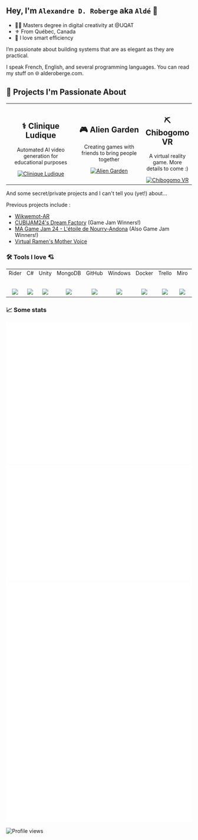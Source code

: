 ## Hey, I'm `Alexandre D. Roberge` aka `Aldé` 👋

- 👨‍💻 Masters degree in digital creativity at @UQAT
- ⚜️ From Québec, Canada 
- 🧡 I love smart efficiency

I’m passionate about building systems that are as elegant as they are practical.

I speak French, English, and several programming languages. You can read my stuff on 🌐 alderoberge.com.

<h2>🔭 Projects I'm Passionate About</h2>
<table>
  <tr>
    <td align="center" width="50%">
      <h2>⚕️ Clinique Ludique</h2>
      <p>Automated AI video generation for educational purposes</p>
      <a href="https://cliniqueludique.com/">
        <img src="https://cliniqueludique.com/images/characters/nurse-heart-blue.png" alt="Clinique Ludique" width="128">
      </a>
    </td>
    <td align="center" width="50%">
      <h2>🎮 Alien Garden</h2>
      <p>Creating games with friends to bring people together</p>
      <a href="https://aliengarden.com/">
        <img src="https://aliengarden.com/assets/logo-smaller.png" alt="Alien Garden" width="128">
      </a>
    </td>
    <td align="center" width="50%">
      <h2>⛏️ Chibogomo VR</h2>
      <p>A virtual reality game. More details to come :)</p>
      <a href="https://lasentinelle.ca/chibogomo-une-exposition-a-ne-pas-manquer/">
        <img src="https://upload.wikimedia.org/wikipedia/commons/5/5a/Black_question_mark.png" alt="Chibogomo VR" width="128">
      </a>
    </td>
  </tr>
</table>






And some secret/private projects and I can't tell you (yet!) about...

Previous projects include : 
* [Wikwemot-AR](https://minwashin.org/en/wikwemot/)
* [CUBIJAM24's Dream Factory](https://sambro.itch.io/the-dream-factory) (Game Jam Winners!)
* [MA Game Jam 24 - L'étoile de Nourry-Andona](https://alde.itch.io/etoile-de-nourry-andona) (Also Game Jam Winners!)
* [Virtual Ramen's Mother Voice](https://alde.itch.io/mothers-voice) 


### 🛠 Tools I love 💘

<table>
  <tbody>
    <tr valign="top">
      <td width="100px" align="center">
        <span>Rider</span><br><br><br>
        <img height="64px" src="https://cdn.svgporn.com/logos/rider.svg">
      </td>
      <td width="100px" align="center">
        <span>C#</span><br><br><br>
        <img height="64px" src="https://cdn.svgporn.com/logos/c-sharp.svg">
      </td>
      <td width="100px" align="center">
        <span>Unity</span><br><br><br>
        <img height="64px" src="https://cdn.svgporn.com/logos/unity.svg">
      </td>
      <td width="100px" align="center">
        <span>MongoDB</span><br><br><br>
        <img height="64px" src="https://cdn.svgporn.com/logos/mongodb-icon.svg">
      </td>
      <td width="100px" align="center">
        <span>GitHub</span><br><br><br>
        <img height="64px" src="https://cdn.svgporn.com/logos/github-icon.svg">
      </td>
      <td width="100px" align="center">
        <span>Windows</span><br><br><br>
        <img height="64px" src="https://cdn.svgporn.com/logos/microsoft-windows.svg">
      </td>
      <td width="100px" align="center">
        <span>Docker</span><br><br><br>
        <img height="64px" src="https://cdn.svgporn.com/logos/docker-icon.svg">
      </td>
      <td width="100px" align="center">
        <span>Trello</span><br><br><br>
        <img height="64px" src="https://cdn.svgporn.com/logos/trello.svg">
      </td>
      <td width="100px" align="center">
        <span>Miro</span><br><br><br>
        <img height="64px" src="https://cdn.svgporn.com/logos/miro.svg">
      </td>
      <td width="100px" align="center">
        <span>Canva</span><br><br><br>
        <img height="64px" src="https://cdn.svgporn.com/logos/canva.svg">
      </td>
    </tr>
  </tbody>
</table>


### 📈 Some stats

![Metrics](/github-metrics.svg)
![Calendar](/metrics.plugin.calendar.full.svg)
![Habits](/habits.svg)

![Profile views](https://komarev.com/ghpvc/?username=AldeRoberge&abbreviated=true)
